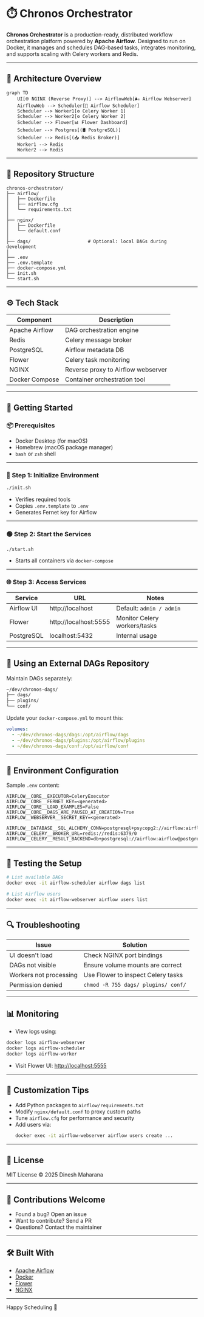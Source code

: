 # ⏱️ Chronos Orchestrator

**Chronos Orchestrator** is a production-ready, distributed workflow orchestration platform powered by **Apache Airflow**. Designed to run on Docker, it manages and schedules DAG-based tasks, integrates monitoring, and supports scaling with Celery workers and Redis.

---

## 📐 Architecture Overview

```mermaid
graph TD
    UI[🌐 NGINX (Reverse Proxy)] --> AirflowWeb[🌬️ Airflow Webserver]
    AirflowWeb --> Scheduler[📅 Airflow Scheduler]
    Scheduler --> Worker1[⚙️ Celery Worker 1]
    Scheduler --> Worker2[⚙️ Celery Worker 2]
    Scheduler --> Flower[📊 Flower Dashboard]
    Scheduler --> Postgres[(🛢️ PostgreSQL)]
    Scheduler --> Redis[(📥 Redis Broker)]
    Worker1 --> Redis
    Worker2 --> Redis
```

---

## 📁 Repository Structure

```
chronos-orchestrator/
├── airflow/
│   ├── Dockerfile
│   ├── airflow.cfg
│   └── requirements.txt
│
├── nginx/
│   ├── Dockerfile
│   └── default.conf
│
├── dags/                     # Optional: local DAGs during development
│
├── .env
├── .env.template
├── docker-compose.yml
├── init.sh
└── start.sh
```

---

## ⚙️ Tech Stack

| Component     | Description                              |
|---------------|------------------------------------------|
| Apache Airflow| DAG orchestration engine                 |
| Redis         | Celery message broker                    |
| PostgreSQL    | Airflow metadata DB                      |
| Flower        | Celery task monitoring                   |
| NGINX         | Reverse proxy to Airflow webserver       |
| Docker Compose| Container orchestration tool             |

---

## 🚀 Getting Started

### 📦 Prerequisites

- Docker Desktop (for macOS)
- Homebrew (macOS package manager)
- `bash` or `zsh` shell

---

### 🧰 Step 1: Initialize Environment

```bash
./init.sh
```

- Verifies required tools
- Copies `.env.template` to `.env`
- Generates Fernet key for Airflow

---

### 🟢 Step 2: Start the Services

```bash
./start.sh
```

- Starts all containers via `docker-compose`

---

### 🌐 Step 3: Access Services

| Service        | URL                  | Notes                          |
|----------------|----------------------|--------------------------------|
| Airflow UI     | http://localhost     | Default: `admin / admin`      |
| Flower         | http://localhost:5555| Monitor Celery workers/tasks  |
| PostgreSQL     | localhost:5432       | Internal usage                 |

---

## 📂 Using an External DAGs Repository

Maintain DAGs separately:

```bash
~/dev/chronos-dags/
├── dags/
├── plugins/
└── conf/
```

Update your `docker-compose.yml` to mount this:

```yaml
volumes:
  - ~/dev/chronos-dags/dags:/opt/airflow/dags
  - ~/dev/chronos-dags/plugins:/opt/airflow/plugins
  - ~/dev/chronos-dags/conf:/opt/airflow/conf
```

---

## 🔐 Environment Configuration

Sample `.env` content:

```dotenv
AIRFLOW__CORE__EXECUTOR=CeleryExecutor
AIRFLOW__CORE__FERNET_KEY=<generated>
AIRFLOW__CORE__LOAD_EXAMPLES=False
AIRFLOW__CORE__DAGS_ARE_PAUSED_AT_CREATION=True
AIRFLOW__WEBSERVER__SECRET_KEY=<generated>

AIRFLOW__DATABASE__SQL_ALCHEMY_CONN=postgresql+psycopg2://airflow:airflow@postgres:5432/airflow
AIRFLOW__CELERY__BROKER_URL=redis://redis:6379/0
AIRFLOW__CELERY__RESULT_BACKEND=db+postgresql://airflow:airflow@postgres:5432/airflow
```

---

## 🧪 Testing the Setup

```bash
# List available DAGs
docker exec -it airflow-scheduler airflow dags list

# List Airflow users
docker exec -it airflow-webserver airflow users list
```

---

## 🔍 Troubleshooting

| Issue                    | Solution                              |
|--------------------------|----------------------------------------|
| UI doesn't load          | Check NGINX port bindings              |
| DAGs not visible         | Ensure volume mounts are correct       |
| Workers not processing   | Use Flower to inspect Celery tasks     |
| Permission denied        | `chmod -R 755 dags/ plugins/ conf/`    |

---

## 📊 Monitoring

- View logs using:

```bash
docker logs airflow-webserver
docker logs airflow-scheduler
docker logs airflow-worker
```

- Visit Flower UI: [http://localhost:5555](http://localhost:5555)

---

## 🧩 Customization Tips

- Add Python packages to `airflow/requirements.txt`
- Modify `nginx/default.conf` to proxy custom paths
- Tune `airflow.cfg` for performance and security
- Add users via:
  ```bash
  docker exec -it airflow-webserver airflow users create ...
  ```

---

## 📘 License

MIT License © 2025 Dinesh Maharana

---

## 🙌 Contributions Welcome

- Found a bug? Open an issue
- Want to contribute? Send a PR
- Questions? Contact the maintainer

---

## 🛠 Built With

- [Apache Airflow](https://airflow.apache.org/)
- [Docker](https://www.docker.com/)
- [Flower](https://flower.readthedocs.io/)
- [NGINX](https://www.nginx.com/)

---

Happy Scheduling 🎯
